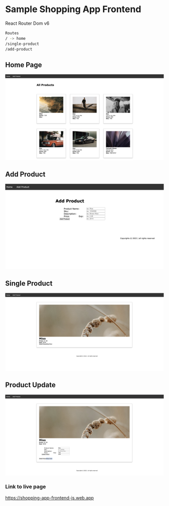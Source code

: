 # Sample Shopping App Frontend

React Router Dom v6

```bash
Routes
/ -> home
/single-product
/add-product
```
## Home Page

![IMAGE ALT TEXT HERE](/screenshot-home.png)

## Add Product

![IMAGE ALT TEXT HERE](/screenshot-add.png)

## Single Product

![IMAGE ALT TEXT HERE](/screenshot-single.png)

## Product Update

![IMAGE ALT TEXT HERE](/screenshot-update.png)

### Link to live page
https://shopping-app-frontend-js.web.app
